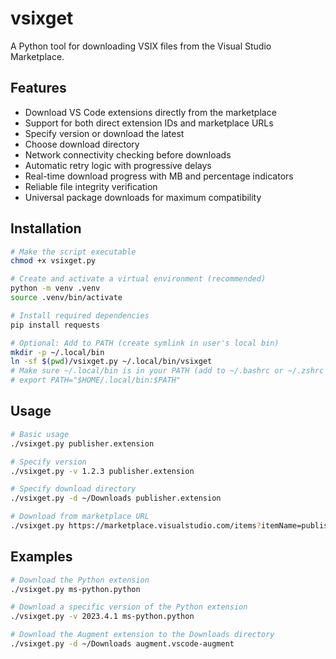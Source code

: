 # vsixget

A Python tool for downloading VSIX files from the Visual Studio Marketplace.

## Features

- Download VS Code extensions directly from the marketplace
- Support for both direct extension IDs and marketplace URLs
- Specify version or download the latest
- Choose download directory
- Network connectivity checking before downloads
- Automatic retry logic with progressive delays
- Real-time download progress with MB and percentage indicators
- Reliable file integrity verification
- Universal package downloads for maximum compatibility

## Installation

```bash
# Make the script executable
chmod +x vsixget.py

# Create and activate a virtual environment (recommended)
python -m venv .venv
source .venv/bin/activate

# Install required dependencies
pip install requests

# Optional: Add to PATH (create symlink in user's local bin)
mkdir -p ~/.local/bin
ln -sf $(pwd)/vsixget.py ~/.local/bin/vsixget
# Make sure ~/.local/bin is in your PATH (add to ~/.bashrc or ~/.zshrc if needed)
# export PATH="$HOME/.local/bin:$PATH"
```

## Usage

```bash
# Basic usage
./vsixget.py publisher.extension

# Specify version
./vsixget.py -v 1.2.3 publisher.extension

# Specify download directory
./vsixget.py -d ~/Downloads publisher.extension

# Download from marketplace URL
./vsixget.py https://marketplace.visualstudio.com/items?itemName=publisher.extension
```

## Examples

```bash
# Download the Python extension
./vsixget.py ms-python.python

# Download a specific version of the Python extension
./vsixget.py -v 2023.4.1 ms-python.python

# Download the Augment extension to the Downloads directory
./vsixget.py -d ~/Downloads augment.vscode-augment
```

